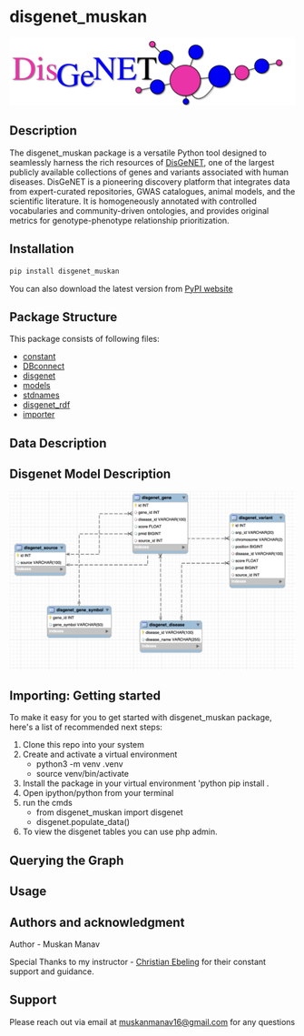 # disgenet_muskan
![Alt text](image.png)

## Description

The disgenet_muskan package is a versatile Python tool designed to seamlessly harness the rich resources of [DisGeNET](https://www.disgenet.org), one of the largest publicly available collections of genes and variants associated with human diseases. DisGeNET is a pioneering discovery platform that integrates data from expert-curated repositories, GWAS catalogues, animal models, and the scientific literature. It is homogeneously annotated with controlled vocabularies and community-driven ontologies, and provides original metrics for genotype-phenotype relationship prioritization.
## Installation

```python
pip install disgenet_muskan
```
You can also download the latest version from [PyPI website](https://test.pypi.org/project/disgenet-muskan/)

## Package Structure
This package consists of following files:
- [constant](src/disgenet_muskan/constants.py)
- [DBconnect](src/disgenet_muskan/DBconnect.py)
- [disgenet](src/disgenet_muskan/disgenet.py)
- [models](src/disgenet_muskan/models.py)
- [stdnames](src/disgenet_muskan/stdnames.py)
- [disgenet_rdf](src/disgenet_muskan/disgenet_rdf.py)
- [importer](src/disgenet_muskan/importer.py)

## Data Description

## Disgenet Model Description
![Alt text](image-1.png)
## Importing: Getting started

To make it easy for you to get started with disgenet_muskan package,  here's a list of recommended next steps:

1. Clone this repo into your system 
2. Create and activate a virtual environment
   - python3 -m venv .venv
   - source venv/bin/activate
3. Install the package in your virtual environment
   'python
     pip install . 
4. Open ipython/python from your terminal
5. run the cmds
     - from disgenet_muskan import disgenet
     - disgenet.populate_data()
6. To view the disgenet tables you can use php admin.

## Querying the Graph

## Usage


## Authors and acknowledgment
Author - Muskan Manav

Special Thanks to my instructor - [Christian Ebeling](christian.ebeling@scai.fraunhofer.de) for their constant support and guidance.
## Support
Please reach out via email at muskanmanav16@gmail.com for any questions


